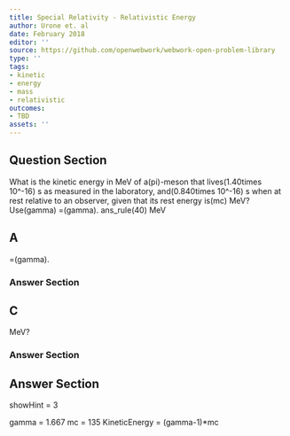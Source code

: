 ```yaml
---
title: Special Relativity - Relativistic Energy
author: Urone et. al
date: February 2018
editor: ''
source: https://github.com/openwebwork/webwork-open-problem-library
type: ''
tags:
- kinetic
- energy
- mass
- relativistic
outcomes:
- TBD
assets: ''
---
```


## Question Section 

What is the kinetic energy in MeV of a(pi)-meson that lives(1.40times 10^-16) s as measured in the laboratory, and(0.840times 10^-16) s when at rest relative to an observer, given that its rest energy is(mc) MeV?
Use(gamma) =(gamma).
ans_rule(40) MeV
## A
=(gamma).
### Answer Section
## C
MeV?
### Answer Section


## Answer Section

showHint = 3

gamma = 1.667
mc = 135
KineticEnergy = (gamma-1)*mc